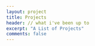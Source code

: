 ```yaml
---
layout: project
title: Projects
header: // what i've been up to
excerpt: "A List of Projects"
comments: false
---
```


